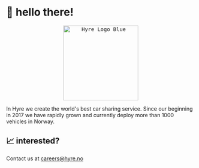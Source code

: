 # 👋 hello there!

<pre align=center><img alt="Hyre Logo Blue" src="https://user-images.githubusercontent.com/1488921/133977863-3353d19f-1514-4a37-a70a-1bd2a65b63ee.png" height=200 /></pre>

In Hyre we create the world's best car sharing service. Since our beginning in 2017 we have rapidly grown and currently deploy more than 1000 vehicles in Norway.

## 📈 interested?
Contact us at [careers@hyre.no](mailto:careers@hyre.no)
